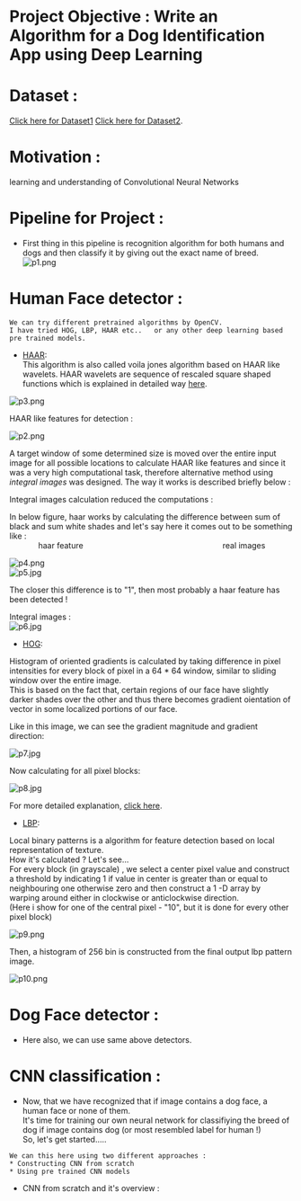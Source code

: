 # Project Objective : Write an Algorithm for a Dog Identification App using Deep Learning    
# Dataset :    
[Click here for Dataset1](https://s3-us-west-1.amazonaws.com/udacity-aind/dog-project/dogImages.zip) [Click here for Dataset2](https://s3-us-west-1.amazonaws.com/udacity-aind/dog-project/lfw.zip).     
# Motivation :   
learning and understanding of Convolutional Neural Networks    

# Pipeline for Project :   
* First thing in this pipeline is recognition algorithm for both humans and dogs and then classify it by giving out the exact name of breed.    
![p1.png](/Images/p1.png)   

# Human Face detector :    
```
We can try different pretrained algorithms by OpenCV.   
I have tried HOG, LBP, HAAR etc..   or any other deep learning based pre trained models.      
```
* [HAAR](https://github.com/opencv/opencv/blob/master/data/haarcascades/haarcascade_frontalface_default.xml):  
This algorithm is also called voila jones algorithm based on HAAR like wavelets.
HAAR wavelets are sequence of rescaled square shaped functions which is explained in detailed way [here](https://en.wikipedia.org/wiki/Haar_wavelet).     

![p3.png](/Images/p3.png)            

HAAR like features for detection :      

![p2.png](/Images/p2.JPG)        

A target window of some determined size is moved over the entire input image for all possible locations to calculate HAAR like features and since it was a very high computational task, therefore alternative method using *integral images* was designed.
The way it works is described briefly below : 

Integral images calculation reduced the computations :    

In below figure, haar works by calculating the difference between sum of black and sum white shades and let's say here it comes out to be something like :   
&nbsp; &nbsp; &nbsp;&nbsp;&nbsp;&nbsp;&nbsp;&nbsp;&nbsp;&nbsp; haar feature &nbsp;&nbsp;&nbsp;&nbsp;&nbsp;&nbsp;&nbsp;&nbsp;&nbsp;&nbsp;&nbsp;&nbsp;&nbsp;&nbsp;&nbsp;&nbsp;&nbsp;&nbsp;&nbsp; &nbsp;&nbsp;&nbsp;&nbsp;&nbsp;&nbsp;&nbsp;&nbsp;&nbsp;&nbsp;&nbsp;&nbsp;&nbsp;&nbsp;&nbsp;&nbsp;&nbsp;&nbsp;&nbsp;&nbsp;&nbsp;&nbsp;&nbsp;&nbsp;&nbsp;&nbsp;&nbsp;&nbsp;&nbsp;&nbsp;&nbsp;&nbsp;&nbsp;&nbsp;&nbsp;&nbsp;&nbsp;&nbsp;&nbsp;&nbsp;&nbsp;&nbsp;real images      
            
![p4.png](/Images/p4.png)        
![p5.jpg](/Images/p5.JPG)         

The closer this difference is to "1", then most probably a haar feature has been detected !     

Integral images :    
![p6.jpg](/Images/p6.JPG)         

* [HOG](https://github.com/opencv/opencv/blob/master/data/hogcascades/hogcascade_pedestrians.xml):       

Histogram of oriented gradients is calculated by taking difference in pixel intensities for every block of pixel in a 64 * 64 window, similar to sliding window over the entire image.    
This is based on the fact that, certain regions of our face have slightly darker shades over the other and thus there becomes gradient oientation of vector in some localized portions of our face.

Like in this image, we can see the gradient magnitude and gradient direction:      

![p7.jpg](/Images/p7.JPG)           

Now calculating for all pixel blocks:     

![p8.jpg](/Images/p8.JPG)            

For more detailed explanation, [click here](https://medium.com/analytics-vidhya/a-take-on-h-o-g-feature-descriptor-e839ebba1e52).

* [LBP](https://github.com/opencv/opencv/blob/master/data/lbpcascades/lbpcascade_frontalface.xml):             

Local binary patterns is a algorithm for feature detection based on local representation of texture.      
How it's calculated ? Let's see...       
For every block (in grayscale) , we select a center pixel value and construct a threshold by indicating 1 if value in center is greater than or equal to neighbouring one otherwise zero and then construct a 1 -D array by warping around either in clockwise or anticlockwise direction.    
(Here i show for one of the central pixel - "10", but it is done for every other pixel block)    

![p9.png](/Images/p9.png)            

Then, a histogram of 256 bin is constructed from the final output lbp pattern image.   

![p10.png](/Images/p10.png)                

# Dog Face detector :       

* Here also, we can use same above detectors.        

# CNN classification :           

* Now, that we have recognized that if image contains a dog face, a human face or none of them.    
It's time for training our own neural network for classifiying the breed of dog if image contains dog (or most resembled label for human !)   
So, let's get started.....     

```
We can this here using two different approaches :    
* Constructing CNN from scratch    
* Using pre trained CNN models 
```    
* CNN from scratch and it's overview :      

